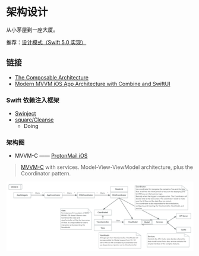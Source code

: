 # 架构设计

从小茅屋到一座大厦。

推荐：[设计模式（Swift 5.0 实现）](https://github.com/Binlogo/Design-Patterns-In-Swift-CN)

## 链接

- [The Composable Architecture](https://github.com/pointfreeco/swift-composable-architecture)
- [Modern MVVM iOS App Architecture with Combine and SwiftUI](https://www.vadimbulavin.com/modern-mvvm-ios-app-architecture-with-combine-and-swiftui/)

### Swift 依赖注入框架

- [Swinject](https://github.com/Swinject/Swinject)
- [square/Cleanse](https://github.com/square/Cleanse) 
  - Doing

### 架构图

- MVVM-C —— [ProtonMail iOS](https://github.com/ProtonMail/ios-mail/blob/master/README.md#architecture)

> [MVVM-C](https://raw.githubusercontent.com/ProtonMail/ios-mail/master/mvvmc.png) with services. Model-View-ViewModel architecture, plus the Coordinator pattern. 

![MVVM-C](./assets/mvvmc.png)
